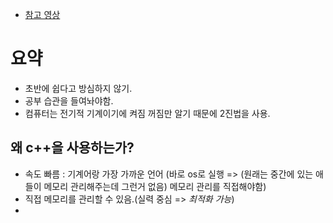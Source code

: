 - [참고 영상](https://www.youtube.com/watch?v=PFc4g8mxOiI&list=PL4SIC1d_ab-aOxWPucn31NHkQvNPHK1D1)
# 요약
- 초반에 쉽다고 방심하지 않기.
- 공부 습관을 들여놔야함.
- 컴퓨터는 전기적 기계이기에 켜짐 꺼짐만 알기 때문에 2진법을 사용.
## 왜 c++을 사용하는가?
- 속도 빠름 : 기계어랑 가장 가까운 언어 (바로 os로 실행 => (원래는 중간에 있는 애들이 메모리 관리해주는데 그런거 없음) 메모리 관리를 직접해야함)
- 직접 메모리를 관리할 수 있음.(실력 중심 => *최적화 가능*)
- 

